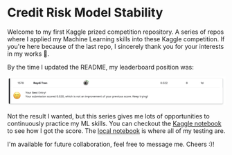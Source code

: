 # Credit Risk Model Stability

Welcome to my first Kaggle prized competition repository. A series of repos where I applied my Machine Learning skills into these Kaggle competition. If you're here because of the last repo, I sincerely thank you for your interests in my works 🥰.

By the time I updated the README, my leaderboard position was:

![](home-credit.png)

Not the result I wanted, but this series gives me lots of opportunities to continuously practice my ML skills. You can checkout the [Kaggle notebook](https://www.kaggle.com/code/rayditran/home-credit) to see how I got the score. The [local notebook](model.ipynb) is where all of my testing are. 

I'm available for future collaboration, feel free to message me. Cheers :)!